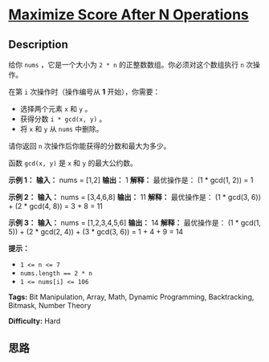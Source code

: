 # [Maximize Score After N Operations][title]

## Description

给你 `nums` ，它是一个大小为 `2 * n` 的正整数数组。你必须对这个数组执行 `n` 次操作。

在第 `i` 次操作时（操作编号从 **1** 开始），你需要：

  * 选择两个元素 `x` 和 `y` 。
  * 获得分数 `i * gcd(x, y)` 。
  * 将 `x` 和 `y` 从 `nums` 中删除。

请你返回 `n` 次操作后你能获得的分数和最大为多少。

函数 `gcd(x, y)` 是 `x` 和 `y` 的最大公约数。

**示例 1：**
            **输入：** nums = [1,2]    **输出：** 1    **解释：** 最优操作是：    (1 * gcd(1, 2)) = 1    

**示例 2：**
            **输入：** nums = [3,4,6,8]    **输出：** 11    **解释：** 最优操作是：    (1 * gcd(3, 6)) + (2 * gcd(4, 8)) = 3 + 8 = 11    

**示例 3：**
            **输入：** nums = [1,2,3,4,5,6]    **输出：** 14    **解释：** 最优操作是：    (1 * gcd(1, 5)) + (2 * gcd(2, 4)) + (3 * gcd(3, 6)) = 1 + 4 + 9 = 14    

**提示：**

  * `1 <= n <= 7`
  * `nums.length == 2 * n`
  * `1 <= nums[i] <= 106`


**Tags:** Bit Manipulation, Array, Math, Dynamic Programming, Backtracking, Bitmask, Number Theory

**Difficulty:** Hard

## 思路

[title]: https://leetcode-cn.com/problems/maximize-score-after-n-operations
